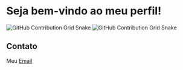 # Seja bem-vindo ao meu perfil!

![GitHub Contribution Grid Snake](https://github.com/xiaoleGun/xiaoleGun/raw/snake/github-contribution-grid-snake-dark.svg#gh-dark-mode-only)
![GitHub Contribution Grid Snake](https://github.com/xiaoleGun/xiaoleGun/raw/snake/github-contribution-grid-snake.svg#gh-light-mode-only)


## Contato

Meu <a href="mailto:sguii5147@gmail.com">Email</a>

